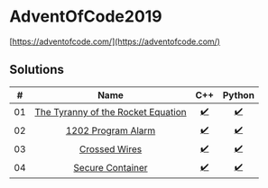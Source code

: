 # AdventOfCode2019

[https://adventofcode.com/](https://adventofcode.com/)

## Solutions

| #  | Name                                                          | C++                               | Python                               |
|:--:|:-------------------------------------------------------------:|:---------------------------------:|:------------------------------------:|
| 01 | [The Tyranny of the Rocket Equation](./day01)                 | [:heavy_check_mark:](./day01/cpp) | [:heavy_check_mark:](./day01/python) |
| 02 | [1202 Program Alarm](./day02)                                 | [:heavy_check_mark:](./day02/cpp) | [:heavy_check_mark:](./day02/python) |
| 03 | [Crossed Wires](./day03)                                      | [:heavy_check_mark:](./day03/cpp) | [:heavy_check_mark:](./day03/python) |
| 04 | [Secure Container](./day04)                                   | [:heavy_check_mark:](./day04/cpp) | [:heavy_check_mark:](./day04/python) |
